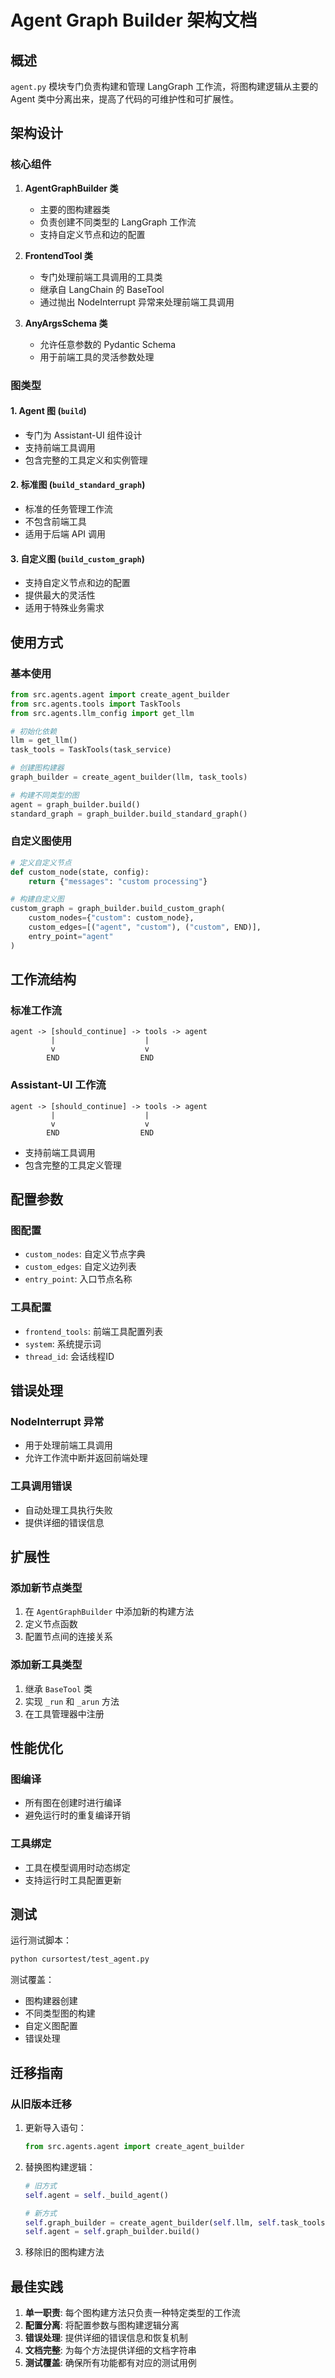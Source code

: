 # Agent Graph Builder 架构文档

## 概述

`agent.py` 模块专门负责构建和管理 LangGraph 工作流，将图构建逻辑从主要的 Agent 类中分离出来，提高了代码的可维护性和可扩展性。

## 架构设计

### 核心组件

1. **AgentGraphBuilder 类**
   - 主要的图构建器类
   - 负责创建不同类型的 LangGraph 工作流
   - 支持自定义节点和边的配置

2. **FrontendTool 类**
   - 专门处理前端工具调用的工具类
   - 继承自 LangChain 的 BaseTool
   - 通过抛出 NodeInterrupt 异常来处理前端工具调用

3. **AnyArgsSchema 类**
   - 允许任意参数的 Pydantic Schema
   - 用于前端工具的灵活参数处理

### 图类型

#### 1. Agent 图 (`build`)
- 专门为 Assistant-UI 组件设计
- 支持前端工具调用
- 包含完整的工具定义和实例管理

#### 2. 标准图 (`build_standard_graph`)
- 标准的任务管理工作流
- 不包含前端工具
- 适用于后端 API 调用

#### 3. 自定义图 (`build_custom_graph`)
- 支持自定义节点和边的配置
- 提供最大的灵活性
- 适用于特殊业务需求

## 使用方式

### 基本使用

```python
from src.agents.agent import create_agent_builder
from src.agents.tools import TaskTools
from src.agents.llm_config import get_llm

# 初始化依赖
llm = get_llm()
task_tools = TaskTools(task_service)

# 创建图构建器
graph_builder = create_agent_builder(llm, task_tools)

# 构建不同类型的图
agent = graph_builder.build()
standard_graph = graph_builder.build_standard_graph()
```

### 自定义图使用

```python
# 定义自定义节点
def custom_node(state, config):
    return {"messages": "custom processing"}

# 构建自定义图
custom_graph = graph_builder.build_custom_graph(
    custom_nodes={"custom": custom_node},
    custom_edges=[("agent", "custom"), ("custom", END)],
    entry_point="agent"
)
```

## 工作流结构

### 标准工作流
```
agent -> [should_continue] -> tools -> agent
         |                    |
         v                    v
        END                  END
```

### Assistant-UI 工作流
```
agent -> [should_continue] -> tools -> agent
         |                    |
         v                    v
        END                  END
```
- 支持前端工具调用
- 包含完整的工具定义管理

## 配置参数

### 图配置
- `custom_nodes`: 自定义节点字典
- `custom_edges`: 自定义边列表
- `entry_point`: 入口节点名称

### 工具配置
- `frontend_tools`: 前端工具配置列表
- `system`: 系统提示词
- `thread_id`: 会话线程ID

## 错误处理

### NodeInterrupt 异常
- 用于处理前端工具调用
- 允许工作流中断并返回前端处理

### 工具调用错误
- 自动处理工具执行失败
- 提供详细的错误信息

## 扩展性

### 添加新节点类型
1. 在 `AgentGraphBuilder` 中添加新的构建方法
2. 定义节点函数
3. 配置节点间的连接关系

### 添加新工具类型
1. 继承 `BaseTool` 类
2. 实现 `_run` 和 `_arun` 方法
3. 在工具管理器中注册

## 性能优化

### 图编译
- 所有图在创建时进行编译
- 避免运行时的重复编译开销

### 工具绑定
- 工具在模型调用时动态绑定
- 支持运行时工具配置更新

## 测试

运行测试脚本：
```bash
python cursortest/test_agent.py
```

测试覆盖：
- 图构建器创建
- 不同类型图的构建
- 自定义图配置
- 错误处理

## 迁移指南

### 从旧版本迁移
1. 更新导入语句：
   ```python
   from src.agents.agent import create_agent_builder
   ```

2. 替换图构建逻辑：
   ```python
   # 旧方式
   self.agent = self._build_agent()
   
   # 新方式
   self.graph_builder = create_agent_builder(self.llm, self.task_tools)
   self.agent = self.graph_builder.build()
   ```

3. 移除旧的图构建方法

## 最佳实践

1. **单一职责**: 每个图构建方法只负责一种特定类型的工作流
2. **配置分离**: 将配置参数与图构建逻辑分离
3. **错误处理**: 提供详细的错误信息和恢复机制
4. **文档完整**: 为每个方法提供详细的文档字符串
5. **测试覆盖**: 确保所有功能都有对应的测试用例
